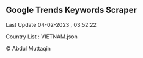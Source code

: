 

## Google Trends Keywords Scraper 
 
Last Update 04-02-2023 , 03:52:22

Country List :
VIETNAM.json



© Abdul Muttaqin 
